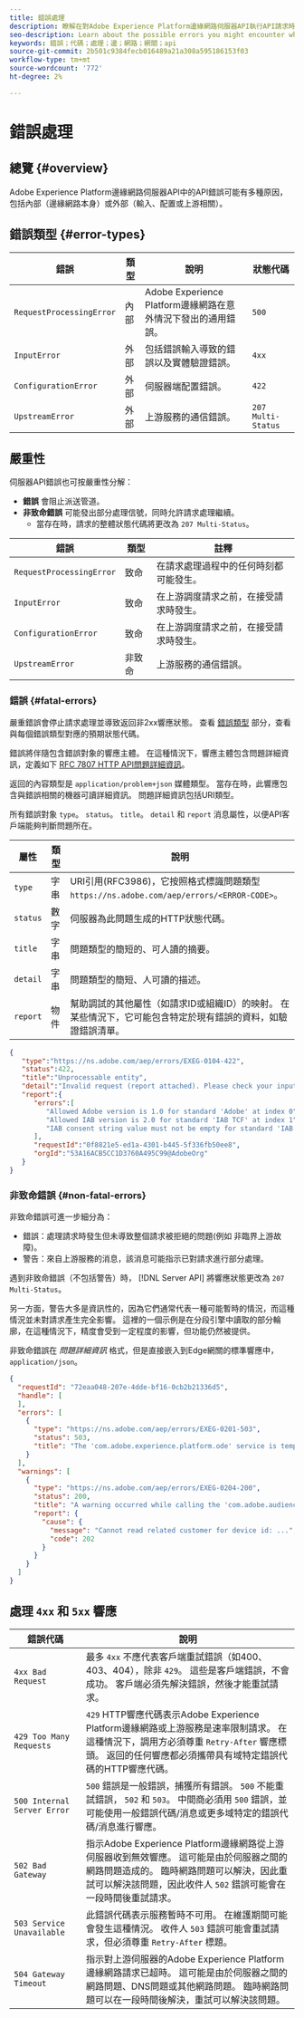 ```yaml
---
title: 錯誤處理
description: 瞭解在對Adobe Experience Platform邊緣網路伺服器API執行API請求時可能遇到的錯誤。
seo-description: Learn about the possible errors you might encounter when performing API requests to the Adobe Experience Platform Edge Network Server API.
keywords: 錯誤；代碼；處理；邊；網路；網關；api
source-git-commit: 2b501c9384fecb016489a21a308a595186153f03
workflow-type: tm+mt
source-wordcount: '772'
ht-degree: 2%

---
```



# 錯誤處理

## 總覽 {#overview}

Adobe Experience Platform邊緣網路伺服器API中的API錯誤可能有多種原因，包括內部（邊緣網路本身）或外部（輸入、配置或上游相關）。

## 錯誤類型 {#error-types}

| 錯誤 | 類型 | 說明 | 狀態代碼 |
| --- | --- | --- | --- |
| `RequestProcessingError` | 內部 | Adobe Experience Platform邊緣網路在意外情況下發出的通用錯誤。 | `500` |
| `InputError` | 外部 | 包括錯誤輸入導致的錯誤以及實體驗證錯誤。 | `4xx` |
| `ConfigurationError` | 外部 | 伺服器端配置錯誤。 | `422` |
| `UpstreamError` | 外部 | 上游服務的通信錯誤。 | `207 Multi-Status` |

## 嚴重性

伺服器API錯誤也可按嚴重性分解：

* **錯誤** 會阻止派送管道。
* **非致命錯誤** 可能發出部分處理信號，同時允許請求處理繼續。
   * 當存在時，請求的整體狀態代碼將更改為 `207 Multi-Status`。

| 錯誤 | 類型 | 註釋 |
| --- | --- | --- |
| `RequestProcessingError` | 致命 | 在請求處理過程中的任何時刻都可能發生。 |
| `InputError` | 致命 | 在上游調度請求之前，在接受請求時發生。 |
| `ConfigurationError` | 致命 | 在上游調度請求之前，在接受請求時發生。 |
| `UpstreamError` | 非致命 | 上游服務的通信錯誤。 |

### 錯誤 {#fatal-errors}

嚴重錯誤會停止請求處理並導致返回非2xx響應狀態。 查看 [錯誤類型](#error-types) 部分，查看與每個錯誤類型對應的預期狀態代碼。

錯誤將伴隨包含錯誤對象的響應主體。 在這種情況下，響應主體包含問題詳細資訊，定義如下 [RFC 7807 HTTP API問題詳細資訊](https://tools.ietf.org/html/rfc7807)。

返回的內容類型是 `application/problem+json` 媒體類型。 當存在時，此響應包含與錯誤相關的機器可讀詳細資訊。 問題詳細資訊包括URI類型。

所有錯誤對象 `type`。 `status`。 `title`。 `detail` 和 `report` 消息屬性，以便API客戶端能夠判斷問題所在。

| 屬性 | 類型 | 說明 |
| -------- | ------ | ----------- |
| `type` | 字串 | URI引用(RFC3986)，它按照格式標識問題類型 `https://ns.adobe.com/aep/errors/<ERROR-CODE>`。 |
| `status` | 數字 | 伺服器為此問題生成的HTTP狀態代碼。 |
| `title` | 字串 | 問題類型的簡短的、可人讀的摘要。 |
| `detail` | 字串 | 問題類型的簡短、人可讀的描述。 |
| `report` | 物件 | 幫助調試的其他屬性（如請求ID或組織ID）的映射。 在某些情況下，它可能包含特定於現有錯誤的資料，如驗證錯誤清單。 |

```json
{
   "type":"https://ns.adobe.com/aep/errors/EXEG-0104-422",
   "status":422,
   "title":"Unprocessable entity",
   "detail":"Invalid request (report attached). Please check your input and try again.",
   "report":{
      "errors":[
         "Allowed Adobe version is 1.0 for standard 'Adobe' at index 0",
         "Allowed IAB version is 2.0 for standard 'IAB TCF' at index 1",
         "IAB consent string value must not be empty for standard 'IAB TCF' at index 1"
      ],
      "requestId":"0f8821e5-ed1a-4301-b445-5f336fb50ee8",
      "orgId":"53A16ACB5CC1D3760A495C99@AdobeOrg"
   }
}
```

### 非致命錯誤 {#non-fatal-errors}

非致命錯誤可進一步細分為：

* 錯誤：處理請求時發生但未導致整個請求被拒絕的問題(例如 非臨界上游故障)。
* 警告：來自上游服務的消息，該消息可能指示已對請求進行部分處理。

遇到非致命錯誤（不包括警告）時， [!DNL Server API] 將響應狀態更改為 `207 Multi-Status`。

另一方面，警告大多是資訊性的，因為它們通常代表一種可能暫時的情況，而這種情況並未對請求產生完全影響。 這裡的一個示例是在分段引擎中讀取的部分輪廓，在這種情況下，精度會受到一定程度的影響，但功能仍然被提供。

非致命錯誤在 _問題詳細資訊_ 格式，但是直接嵌入到Edge網關的標準響應中， `application/json`。

```json
{
  "requestId": "72eaa048-207e-4dde-bf16-0cb2b21336d5",
  "handle": [
  ],
  "errors": [
    {
      "type": "https://ns.adobe.com/aep/errors/EXEG-0201-503",
      "status": 503,
      "title": "The 'com.adobe.experience.platform.ode' service is temporarily unable to serve this request. Please try again later."
    }
  ],
  "warnings": [
    {
      "type": "https://ns.adobe.com/aep/errors/EXEG-0204-200",
      "status": 200,
      "title": "A warning occurred while calling the 'com.adobe.audiencemanager' service for this request.",
      "report": {
        "cause": {
          "message": "Cannot read related customer for device id: ...",
          "code": 202
        }
      }
    }
  ]
}
```

## 處理 `4xx` 和 `5xx` 響應


| 錯誤代碼 | 說明 |
|---|---|
| `4xx Bad Request` | 最多 `4xx` 不應代表客戶端重試錯誤（如400、403、404），除非 `429`。 這些是客戶端錯誤，不會成功。 客戶端必須先解決錯誤，然後才能重試請求。 |
| `429 Too Many Requests` | `429` HTTP響應代碼表示Adobe Experience Platform邊緣網路或上游服務是速率限制請求。 在這種情況下，調用方必須尊重 `Retry-After` 響應標頭。 返回的任何響應都必須攜帶具有域特定錯誤代碼的HTTP響應代碼。 |
| `500 Internal Server Error` | `500` 錯誤是一般錯誤，捕獲所有錯誤。 `500` 不能重試錯誤， `502` 和 `503`。 中間商必須用 `500` 錯誤，並可能使用一般錯誤代碼/消息或更多域特定的錯誤代碼/消息進行響應。 |
| `502 Bad Gateway` | 指示Adobe Experience Platform邊緣網路從上游伺服器收到無效響應。 這可能是由於伺服器之間的網路問題造成的。 臨時網路問題可以解決，因此重試可以解決該問題，因此收件人 `502` 錯誤可能會在一段時間後重試請求。 |
| `503 Service Unavailable` | 此錯誤代碼表示服務暫時不可用。 在維護期間可能會發生這種情況。 收件人 `503` 錯誤可能會重試請求，但必須尊重 `Retry-After` 標題。 |
| `504 Gateway Timeout` | 指示對上游伺服器的Adobe Experience Platform邊緣網路請求已超時。 這可能是由於伺服器之間的網路問題、DNS問題或其他網路問題。 臨時網路問題可以在一段時間後解決，重試可以解決該問題。 |
